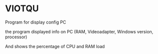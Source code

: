 # VIOTQU
Program for display config PC

the program displayed info on PC (RAM, Videoadapter, Windows version, processor)

And shows the percentage of CPU and RAM load
